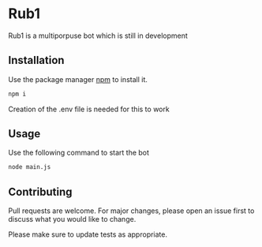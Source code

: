 # Rub1

Rub1 is a multiporpuse bot which is still in development

## Installation

Use the package manager [npm](https://nodejs.org/en/download/package-manager) to install it.

```bash
npm i
```

Creation of the .env file is needed for this to work

## Usage

Use the following command to start the bot

```bash
node main.js
```

## Contributing

Pull requests are welcome. For major changes, please open an issue first
to discuss what you would like to change.

Please make sure to update tests as appropriate.